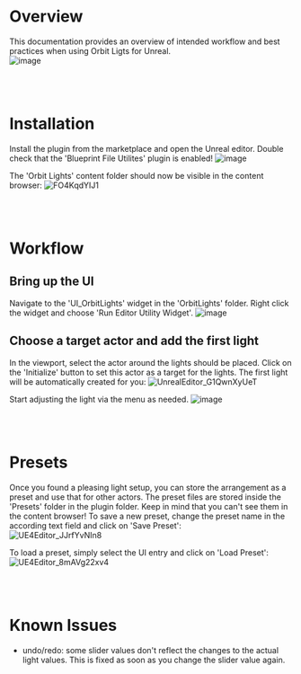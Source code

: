 # Overview
This documentation provides an overview of intended workflow and best practices when using Orbit Ligts for Unreal. <br>
![image](https://user-images.githubusercontent.com/63724445/212989663-9e1c1c82-b397-4f2b-b690-03ec4f25ccad.png)

<br>
<br>

# Installation
Install the plugin from the marketplace and open the Unreal editor. 
Double check that the 'Blueprint File Utilites' plugin is enabled!
![image](https://user-images.githubusercontent.com/63724445/212990043-782d0773-ed1b-4edb-bd5a-05f8a32e216f.png)


The 'Orbit Lights' content folder should now be visible in the content browser:
![FO4KqdYIJ1](https://user-images.githubusercontent.com/63724445/212994797-cb2ff6b0-b0d0-432e-958d-3562d847917f.jpg)

<br>
<br>


# Workflow
## Bring up the UI
Navigate to the 'UI_OrbitLights' widget in the 'OrbitLights' folder. Right click the widget and choose 'Run Editor Utility Widget'.
![image](https://user-images.githubusercontent.com/63724445/212994933-a03171ea-a8a2-422e-a3c5-3796c632152e.png)

## Choose a target actor and add the first light
In the viewport, select the actor around the lights should be placed. Click on the 'Initialize' button to set this actor as a target for the lights. The first light will be automatically created for you:
![UnrealEditor_G1QwnXyUeT](https://user-images.githubusercontent.com/63724445/212994516-19772094-4a24-494a-a9ec-700266e09037.gif)

Start adjusting the light via the menu as needed.
![image](https://user-images.githubusercontent.com/63724445/210875495-d66e6472-a2aa-47d5-9d24-4945eab32902.png)

<br>
<br>
  
# Presets
Once you found a pleasing light setup, you can store the arrangement as a preset and use that for other actors. The preset files are stored inside the 'Presets' folder in the plugin folder. Keep in mind that you can't see them in the content browser!
To save a new preset, change the preset name in the according text field and click on 'Save Preset': <br>
![UE4Editor_JJrfYvNIn8](https://user-images.githubusercontent.com/63724445/210876488-4e9c1a73-7ff3-4801-a53d-2342e2d73ebf.gif)

To load a preset, simply select the UI entry and click on 'Load Preset': <br>
![UE4Editor_8mAVg22xv4](https://user-images.githubusercontent.com/63724445/210876510-c2ad9278-a53e-4d2e-820c-31597aecf195.gif)

<br>
<br>

# Known Issues
- undo/redo: some slider values don't reflect the changes to the actual light values. This is fixed as soon as you change the slider value again.
